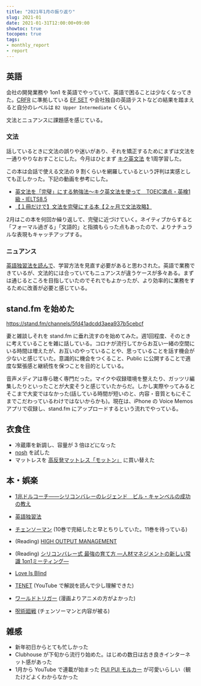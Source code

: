 ```yaml
---
title: "2021年1月の振り返り"
slug: 2021-01
date: 2021-01-31T12:00:00+09:00
showtoc: true
tocopen: true
tags:
- monthly_report
- report
---
```


## 英語

会社の開発業務や 1on1 を英語でやっていて、英語で困ることは少なくなってきた。[CRFR](https://en.wikipedia.org/wiki/Common_European_Framework_of_Reference_for_Languages) に準拠している [EF SET](http://efset.org/) や会社独自の英語テストなどの結果を踏まえると自分のレベルは `B2 Upper Intermediate` くらい。

文法とニュアンスに課題感を感じている。

### 文法
  
話しているときに文法の誤りや迷いがあり、それを矯正するためにまずは文法を一通りやりなおすことにした。今月はひとまず [キク英文法](https://amzn.to/3aikxtZ) を1周学習した。

この本は会話で使える文法の 9 割くらいを網羅しているという評判は実感としても正しかった。下記の動画を参考にした。

- [英文法を「完璧」にする勉強法～キク英文法を使って　TOEIC満点・英検1級・IELTS8.5](https://youtu.be/GFJ8iOVdM9w)
- [【１冊だけで】文法を完璧にする本【２ヶ月で文法攻略】](https://youtu.be/HTI8d2GRO2Y)

2月はこの本を何回か繰り返して、完璧に近づけていく。ネイティブからすると「フォーマル過ぎる」「文語的」と指摘もらった点もあったので、よりナチュラルな表現もキャッチアップする。

### ニュアンス

[英語独習法を読んで](/self-learning-english/)、学習方法を見直す必要があると思わされた。英語で業務できているが、文法的には合っていてもニュアンスが違うケースが多々ある。まずは通じるところを目指していたのでそれでもよかったが、より効率的に業務をするために改善が必要と感じている。

## stand.fm を始めた

https://stand.fm/channels/5fd41adcdd3aea937b5cebcf

妻と雑談しそれを stand.fm に垂れ流すのを始めてみた。週1回程度、そのときに考えていることを雑に話している。コロナが流行してからお互い一緒の空間にいる時間は増えたが、お互いのやっていることや、思っていることを話す機会が少ないと感じていた。意識的に機会をつくること、Public に公開することで適度な緊張感と継続性を保つことを目的としている。


音声メディアは専ら聴く専門だった。マイクや収録環境を整えたり、ガッツリ編集したりといったことが大変そうと感じていたからだ。しかし実際やってみるとそこまで大変ではなかった(話している時間が短いのと、内容・音質ともにそこまでこだわっているわけではないからかも)。現在は、iPhone の Voice Memos アプリで収録し、stand.fm にアップロードするという流れでやっている。

## 衣食住

- 冷蔵庫を新調し、容量が 3 倍ほどになった
- [nosh](https://nosh.jp/) を試した
- マットレスを [高反発マットレス「モットン」](https://motton-japan.com/motton/) に買い替えた

## 本・娯楽

- [1兆ドルコーチ――シリコンバレーのレジェンド　ビル・キャンベルの成功の教え](https://amzn.to/3tm2xrk)
- [英語独習法](https://amzn.to/3teIZ7W)
- [チェンソーマン](https://amzn.to/3cmSQml) (10巻で完結したと早とちりしていた。11巻を待っている)
- (Reading) [HIGH OUTPUT MANAGEMENT](https://amzn.to/3csa7e2)
- (Reading) [シリコンバレー式 最強の育て方 ―人材マネジメントの新しい常識 1on1ミーティング―](https://amzn.to/3tdNcJ6)

- [Love Is Blind](https://www.netflix.com/title/80996601)
- [TENET](https://amzn.to/3tbY8Hd) (YouTube で解説を読んで少し理解できた)
- [ワールドトリガー](https://www.netflix.com/browse?jbv=80149562) (漫画よりアニメの方がよかった)
- [呪術廻戦](https://www.netflix.com/title/81278456) (チェンソーマンと内容が被る)

## 雑感

- 新年初日からとても忙しかった
- Clubhouse が下旬から流行り始めた。はじめの数日は古き良きインターネット感があった
- 1月から YouTube で連載が始まった [PUI PUI モルカー](https://www.youtube.com/watch?v=7Dr14FJvYmw) が可愛いらしい（観たけどよくわからなかった

